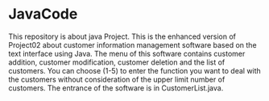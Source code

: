 # JavaCode
This repository is about java Project.
This is the enhanced version of Project02 about customer information management software based on the text interface using Java. 
The menu of this software contains customer addition, customer modification, customer deletion and the list of customers. 
You can choose (1-5) to enter the function you want to deal with the customers without consideration of the upper limit number of customers. 
The entrance of the software is in CustomerList.java.
